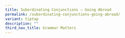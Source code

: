 ```yaml
---
title: Subordinating Conjunctions – Going Abroad
permalink: /subordinating-conjunctions-going-abroad/
variant: tiptap
description: ""
third_nav_title: Grammar Matters
---
```

